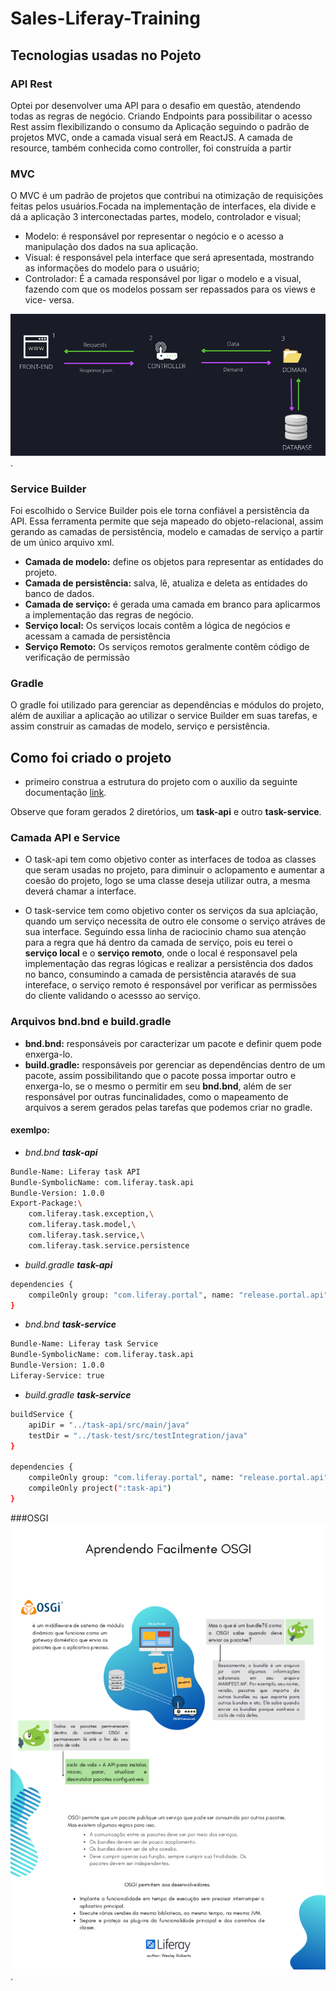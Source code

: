 # Sales-Liferay-Training  
## Tecnologias usadas no Pojeto
### API Rest
Optei por desenvolver uma API para o  desafio em questão, atendendo todas as regras de negócio. Criando Endpoints para possibilitar o acesso Rest assim flexibilizando  o consumo da Aplicação seguindo o padrão de projetos MVC, onde a camada visual será em ReactJS.
A camada de resource, também conhecida  como controller, foi construída a partir 


### MVC
O MVC é um padrão de projetos que contribui na otimização de requisições feitas pelos usuários.Focada na implementação de interfaces, ela divide e dá a aplicação 3 interconectadas partes, modelo, controlador e visual;

* Modelo: é responsável por representar o negócio e o acesso a manipulação dos dados na sua aplicação.
* Visual: é responsável pela interface que será apresentada, mostrando as informações do modelo para o usuário;
* Controlador: É a camada responsável por ligar o modelo e a visual, fazendo com que os modelos possam ser repassados para os views e vice- versa.

![alt text for screen readers](./images/mvc.png "Text to show on mouseover").

### Service Builder 
Foi escolhido o Service Builder pois ele torna confiável a persistência da API. Essa ferramenta permite que seja mapeado do objeto-relacional, assim gerando as camadas de persistência,  modelo e camadas de serviço a partir de um único arquivo xml.

* **Camada de modelo:** define os objetos para representar as entidades do projeto.
* **Camada de persistência:** salva, lê, atualiza e deleta as entidades do banco de dados.
* **Camada de serviço:** é gerada uma camada em branco para aplicarmos a implementação das regras de negócio.
* **Serviço local:** Os serviços locais contêm a lógica de negócios e acessam a camada de persistência
* **Serviço Remoto:** Os serviços remotos geralmente contêm código de verificação de permissão 

		
### Gradle
O gradle foi utilizado para gerenciar as dependências e módulos do projeto, além de auxiliar a aplicação ao utilizar o service Builder em suas tarefas, e assim construir as camadas de modelo, serviço e persistência.  
## Como foi criado o projeto
* primeiro construa a estrutura do projeto com o auxilio da seguinte documentação [link](https://help.liferay.com/hc/en-us/articles/360018182411-Service-Builder-Template-).  

Observe que foram gerados 2 diretórios, um **task-api** e outro **task-service**.  

### Camada API e Service 
* O task-api tem como objetivo conter as interfaces de todoa as classes que seram usadas no projeto, para diminuir o aclopamento e aumentar a coesão do projeto, logo se uma classe deseja utilizar outra, a mesma deverá chamar a interface.

* O task-service tem como objetivo conter os serviços da sua aplciação, quando um serviço necessita de outro ele consome o serviço atráves de sua interface. Seguindo essa linha de raciocinio chamo sua atenção para a regra que há dentro da camada de serviço, pois eu terei o **serviço local** e o **serviço remoto**, onde o local é responsavel pela implementação das regras lógicas e realizar a persistência dos dados no banco, consumindo a camada de persistência ataravés de sua intereface, o serviço remoto é responsável por verificar as permissões do cliente validando o acessso ao serviço.


### Arquivos bnd.bnd e build.gradle
* **bnd.bnd:** responsáveis por caracterizar um pacote e definir quem pode enxerga-lo.  
* **build.gradle:** responsáveis por gerenciar as dependências dentro de um pacote, assim possibilitando que o pacote possa importar outro e enxerga-lo, se o mesmo o permitir em seu **bnd.bnd**, além de ser responsável por outras funcinalidades, como o mapeamento de arquivos a serem gerados pelas tarefas que podemos criar no gradle.

#### exemlpo:
* *bnd.bnd **task-api***
```bash
Bundle-Name: Liferay task API
Bundle-SymbolicName: com.liferay.task.api
Bundle-Version: 1.0.0
Export-Package:\
	com.liferay.task.exception,\
	com.liferay.task.model,\
	com.liferay.task.service,\
	com.liferay.task.service.persistence
```
* *build.gradle **task-api***
```bash
dependencies {
	compileOnly group: "com.liferay.portal", name: "release.portal.api"
}
```

* *bnd.bnd **task-service***
```bash
Bundle-Name: Liferay task Service
Bundle-SymbolicName: com.liferay.task.api
Bundle-Version: 1.0.0
Liferay-Service: true
```
* *build.gradle **task-service***
```bash
buildService {
	apiDir = "../task-api/src/main/java"
	testDir = "../task-test/src/testIntegration/java"
}

dependencies {
	compileOnly group: "com.liferay.portal", name: "release.portal.api"
	compileOnly project(":task-api")
}

```

###OSGI
![alt text for screen readers](./images/Screenshot%20from%202021-12-29%2014-24-08.png "Text to show on mouseover").
